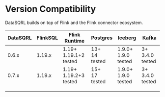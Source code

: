# Version Compatibility

DataSQRL builds on top of Flink and the Flink connector ecosystem.

| DataSQRL | FlinkSQL | Flink Runtime                | Postgres             | Iceberg                    | Kafka                  |  
|----------|----------|------------------------------|----------------------|----------------------------|------------------------|
| 0.6.x    | 1.19.x   | 1.19+ <br /> 1.19.1+2 tested | 13+ <br /> 14 tested | 1.9.0+ <br /> 1.9.0 tested | 3+ <br /> 3.4.0 tested |
| 0.7.x    | 1.19.x   | 1.19+ <br /> 1.19.2+3 tested | 15+ <br /> 17 tested | 1.9.0+ <br /> 1.9.0 tested | 3+ <br /> 3.4.0 tested |
|          |          |                              |                      |                            |                        |
|          |          |                              |                      |                            |                        |
|          |          |                              |                      |                            |                        |
